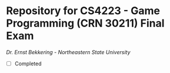 # Repository for CS4223 - Game Programming (CRN 30211) Final Exam
_Dr. Ernst Bekkering - Northeastern State University_

- [ ] Completed

